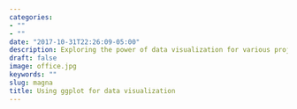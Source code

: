 ```yaml
---
categories:
- ""
- ""
date: "2017-10-31T22:26:09-05:00"
description: Exploring the power of data visualization for various projects
draft: false
image: office.jpg
keywords: ""
slug: magna
title: Using ggplot for data visualization
---
```

